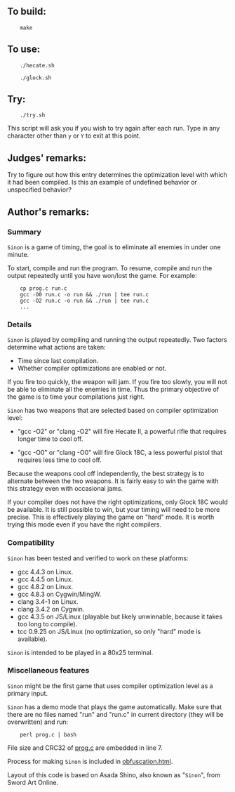 ## To build:

``` <!---sh-->
    make
```


## To use:

``` <!---sh-->
    ./hecate.sh

    ./glock.sh
```


## Try:

``` <!---sh-->
    ./try.sh
```

This script will ask you if you wish to try again after each run. Type in any
character other than `y` or `Y` to exit at this point.


## Judges' remarks:

Try to figure out how this entry determines the optimization level with
which it had been compiled. Is this an example of undefined behavior
or unspecified behavior?


## Author's remarks:

### Summary

`Sinon` is a game of timing, the goal is to eliminate all enemies in
under one minute.

To start, compile and run the program.  To resume, compile and run the
output repeatedly until you have won/lost the game.  For example:

``` <!---sh-->
    cp prog.c run.c
    gcc -O0 run.c -o run && ./run | tee run.c
    gcc -O2 run.c -o run && ./run | tee run.c
    ...
```

### Details

`Sinon` is played by compiling and running the output repeatedly.  Two
factors determine what actions are taken:

+ Time since last compilation.
+ Whether compiler optimizations are enabled or not.

If you fire too quickly, the weapon will jam.  If you fire too slowly,
you will not be able to eliminate all the enemies in time.  Thus the
primary objective of the game is to time your compilations just right.

`Sinon` has two weapons that are selected based on compiler optimization
level:

+ "gcc -O2" or "clang -O2" will fire Hecate II, a powerful rifle that
  requires longer time to cool off.

+ "gcc -O0" or "clang -O0" will fire Glock 18C, a less powerful pistol
  that requires less time to cool off.

Because the weapons cool off independently, the best strategy is to
alternate between the two weapons.  It is fairly easy to win the game
with this strategy even with occasional jams.

If your compiler does not have the right optimizations, only Glock 18C
would be available.  It is still possible to win, but your timing will
need to be more precise.  This is effectively playing the game on
"hard" mode.  It is worth trying this mode even if you have the right
compilers.


### Compatibility

`Sinon` has been tested and verified to work on these platforms:

+ gcc 4.4.3 on Linux.
+ gcc 4.4.5 on Linux.
+ gcc 4.8.2 on Linux.
+ gcc 4.8.3 on Cygwin/MingW.
+ clang 3.4-1 on Linux.
+ clang 3.4.2 on Cygwin.
+ gcc 4.3.5 on JS/Linux (playable but likely unwinnable, because it
  takes too long to compile).
+ tcc 0.9.25 on JS/Linux (no optimization, so only "hard" mode is
  available).

`Sinon` is intended to be played in a 80x25 terminal.

### Miscellaneous features

`Sinon` might be the first game that uses compiler optimization level as
a primary input.

`Sinon` has a demo mode that plays the game automatically.  Make sure
that there are no files named "run" and "run.c" in current directory
(they will be overwritten) and run:

``` <!---sh-->
    perl prog.c | bash
```

File size and CRC32 of [prog.c](%%REPO_URL%%/2014/sinon/prog.c) are embedded in line 7.

Process for making `Sinon` is included in [obfuscation.html](obfuscation.html).

Layout of this code is based on Asada Shino, also known as "`Sinon`",
from Sword Art Online.


<!--

    Copyright © 1984-2024 by Landon Curt Noll. All Rights Reserved.

    You are free to share and adapt this file under the terms of this license:

        Creative Commons Attribution-ShareAlike 4.0 International (CC BY-SA 4.0)

    For more information, see:

        https://creativecommons.org/licenses/by-sa/4.0/

-->
